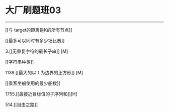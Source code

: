 # 大厂刷题班03

---

[[与 target的距离是K的所有节点]]

[[最多可以同时有多少场比赛]]

3.[[无重复字符的最长子串]] [M]

[[字符串种类]]

1139.[[最大的以 1 为边界的正方形]] [M]

[[乘客坐船使用的最少船数]]

1755.[[最接近目标值的子序列和]][H]

514.[[自由之路]]



